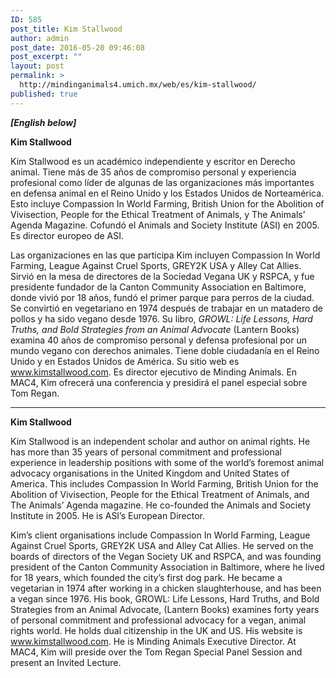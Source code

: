 ```yaml
---
ID: 585
post_title: Kim Stallwood
author: admin
post_date: 2016-05-20 09:46:08
post_excerpt: ""
layout: post
permalink: >
  http://mindinganimals4.umich.mx/web/es/kim-stallwood/
published: true
---
```

<strong><em>[English below]</em></strong>

<b>Kim Stallwood</b>

<span style="font-weight: 400;">Kim Stallwood es un académico independiente y escritor en Derecho animal. Tiene más de 35 años de compromiso personal y experiencia profesional como líder de algunas de las organizaciones más importantes en defensa animal en el Reino Unido y los Estados Unidos de Norteamérica. Esto incluye Compassion In World Farming, British Union for the Abolition of Vivisection, People for the Ethical Treatment of Animals, y The Animals’ Agenda Magazine. Cofundó el Animals and Society Institute (ASI) en 2005. Es director europeo de ASI.</span>

<span style="font-weight: 400;">Las organizaciones en las que participa Kim incluyen Compassion In World Farming, League Against Cruel Sports, GREY2K USA y Alley Cat Allies. Sirvió en la mesa de directores de la Sociedad Vegana UK y RSPCA, y fue presidente fundador de la Canton Community Association en Baltimore, donde vivió por 18 años, fundó el primer parque para perros de la ciudad. Se convirtió en vegetariano en 1974 después de trabajar en un matadero de pollos y ha sido vegano desde 1976. Su libro, </span><i><span style="font-weight: 400;">GROWL: Life Lessons, Hard Truths, and Bold Strategies from an Animal Advocate</span></i><span style="font-weight: 400;"> (Lantern Books) examina 40 años de compromiso personal y defensa profesional por un mundo vegano con derechos animales. Tiene doble ciudadanía en el Reino Unido y en Estados Unidos de América. Su sitio web es </span><a href="http://www.kimstallwood.com"><span style="font-weight: 400;">www.kimstallwood.com</span></a><span style="font-weight: 400;">. Es director ejecutivo de Minding Animals. En MAC4, Kim ofrecerá una conferencia y presidirá el panel especial sobre Tom Regan. </span>

<hr />

<b>Kim Stallwood</b>

<span style="font-weight: 400;">Kim Stallwood is an independent scholar and author on animal rights. He has more than 35 years of personal commitment and professional experience in leadership positions with some of the world’s foremost animal advocacy organisations in the United Kingdom and United States of America. This includes Compassion In World Farming, British Union for the Abolition of Vivisection, People for the Ethical Treatment of Animals, and The Animals’ Agenda magazine. He co-founded the Animals and Society Institute in 2005. He is ASI’s European Director.</span>

<span style="font-weight: 400;">Kim’s client organisations include Compassion In World Farming, League Against Cruel Sports, GREY2K USA and Alley Cat Allies. He served on the boards of directors of the Vegan Society UK and RSPCA, and was founding president of the Canton Community Association in Baltimore, where he lived for 18 years, which founded the city’s first dog park. He became a vegetarian in 1974 after working in a chicken slaughterhouse, and has been a vegan since 1976. His book, GROWL: Life Lessons, Hard Truths, and Bold Strategies from an Animal Advocate, (Lantern Books) examines forty years of personal commitment and professional advocacy for a vegan, animal rights world. He holds dual citizenship in the UK and US. His website is www.kimstallwood.com. He is Minding Animals Executive Director. At MAC4, Kim will preside over the Tom Regan Special Panel Session and present an Invited Lecture.</span>

&nbsp;